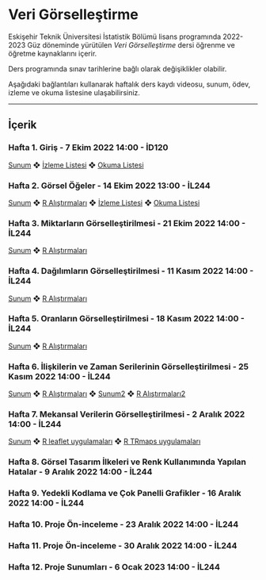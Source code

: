 # Veri Görselleştirme
Eskişehir Teknik Üniversitesi İstatistik Bölümü lisans programında 2022-2023 Güz döneminde yürütülen *Veri Görselleştirme* dersi öğrenme ve öğretme kaynaklarını içerir.

Ders programında sınav tarihlerine bağlı olarak değişiklikler olabilir.

Aşağıdaki bağlantıları kullanarak haftalık ders kaydı videosu, sunum, ödev, izleme ve okuma listesine ulaşabilirsiniz.

---

## İçerik

### Hafta 1. Giriş - 7 Ekim 2022 14:00 - İD120

[Sunum](https://github.com/mcavs/ESTUStat_2022Guz_VeriGorsellestirme/blob/main/Sunumlar/VG_Hafta1.pdf) ❖ [İzleme Listesi](https://github.com/mcavs/ESTUStat_2022Guz_VeriGorsellestirme/tree/main/%C4%B0zleme%20Listesi) ❖ [Okuma Listesi](https://github.com/mcavs/ESTUStat_2022Guz_VeriGorsellestirme/tree/main/Okuma%20Listesi) 


### Hafta 2. Görsel Öğeler - 14 Ekim 2022 13:00  - İL244

[Sunum](https://github.com/mcavs/ESTUStat_2022Guz_VeriGorsellestirme/blob/main/Sunumlar/VG_Hafta2.pdf) ❖ [R Alıştırmaları](https://github.com/mcavs/ESTUStat_2022Guz_VeriGorsellestirme/blob/main/Al%C4%B1%C5%9Ft%C4%B1rmalar/VG_al%C4%B1s%CC%A7t%C4%B1rma_h2.R) ❖ [İzleme Listesi](https://github.com/mcavs/ESTUStat_2022Guz_VeriGorsellestirme/tree/main/%C4%B0zleme%20Listesi) ❖ [Okuma Listesi](https://github.com/mcavs/ESTUStat_2022Guz_VeriGorsellestirme/tree/main/Okuma%20Listesi) 


### Hafta 3. Miktarların Görselleştirilmesi - 21 Ekim 2022 14:00  - İL244

[Sunum](https://github.com/mcavs/ESTUStat_2022Guz_VeriGorsellestirme/blob/main/Sunumlar/VG_Hafta3.pdf) ❖ [R Alıştırmaları](https://github.com/mcavs/ESTUStat_2022Guz_VeriGorsellestirme/blob/main/Al%C4%B1%C5%9Ft%C4%B1rmalar/VG_al%C4%B1s%CC%A7t%C4%B1rma_h3.R) 


### Hafta 4. Dağılımların Görselleştirilmesi - 11 Kasım 2022 14:00  - İL244

[Sunum](https://github.com/mcavs/ESTUStat_2022Guz_VeriGorsellestirme/blob/main/Sunumlar/VG_Hafta4.pdf) ❖ [R Alıştırmaları](https://github.com/mcavs/ESTUStat_2022Guz_VeriGorsellestirme/blob/main/Al%C4%B1%C5%9Ft%C4%B1rmalar/VG_al%C4%B1s%CC%A7t%C4%B1rma_h4.R) 


### Hafta 5. Oranların Görselleştirilmesi - 18 Kasım 2022 14:00  - İL244

[Sunum](https://github.com/mcavs/ESTUStat_2022Guz_VeriGorsellestirme/blob/main/Sunumlar/VG_Hafta5.pdf) ❖ [R Alıştırmaları](https://github.com/mcavs/ESTUStat_2022Guz_VeriGorsellestirme/blob/main/Al%C4%B1%C5%9Ft%C4%B1rmalar/VG_al%C4%B1s%CC%A7t%C4%B1rma_h5.R) 


### Hafta 6. İlişkilerin ve Zaman Serilerinin Görselleştirilmesi - 25 Kasım 2022 14:00  - İL244

[Sunum](https://github.com/mcavs/ESTUStat_2022Guz_VeriGorsellestirme/blob/main/Sunumlar/VG_Hafta6.pdf) ❖ [R Alıştırmaları](https://github.com/mcavs/ESTUStat_2022Guz_VeriGorsellestirme/blob/main/Al%C4%B1%C5%9Ft%C4%B1rmalar/VG_al%C4%B1s%CC%A7t%C4%B1rma_h6.R) ❖ [Sunum2](https://github.com/mcavs/ESTUStat_2022Guz_VeriGorsellestirme/blob/main/Sunumlar/VG_Hafta7.pdf) ❖ [R Alıştırmaları2](https://github.com/mcavs/ESTUStat_2022Guz_VeriGorsellestirme/blob/main/Al%C4%B1%C5%9Ft%C4%B1rmalar/VG_al%C4%B1s%CC%A7t%C4%B1rma_h7.R) 


### Hafta 7. Mekansal Verilerin Görselleştirilmesi - 2 Aralık 2022 14:00  - İL244

[Sunum](https://github.com/mcavs/ESTUStat_2022Guz_VeriGorsellestirme/blob/main/Sunumlar/VG_Hafta7.pdf) ❖ [R leaflet uygulamaları](https://github.com/mcavs/ESTUStat_2022Guz_VeriGorsellestirme/blob/main/Al%C4%B1%C5%9Ft%C4%B1rmalar/leaflet.R) ❖ [R TRmaps uygulamaları](https://github.com/mcavs/ESTUStat_2022Guz_VeriGorsellestirme/blob/main/Al%C4%B1%C5%9Ft%C4%B1rmalar/TRmaps.R) 


### Hafta 8. Görsel Tasarım İlkeleri ve Renk Kullanımında Yapılan Hatalar - 9 Aralık 2022 14:00  - İL244

### Hafta 9. Yedekli Kodlama ve Çok Panelli Grafikler - 16 Aralık 2022 14:00  - İL244

### Hafta 10. Proje Ön-inceleme - 23 Aralık 2022 14:00  - İL244

### Hafta 11. Proje Ön-inceleme - 30 Aralık 2022 14:00  - İL244

### Hafta 12. Proje Sunumları - 6 Ocak 2023 14:00  - İL244

